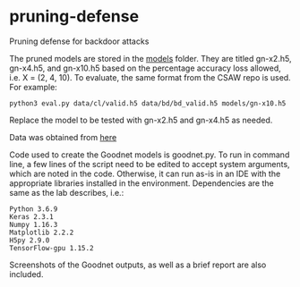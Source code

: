 # pruning-defense
Pruning defense for backdoor attacks

The pruned models are stored in the [models](https://github.com/ajn313/pruning-defense/tree/main/models) folder.
They are titled gn-x2.h5, gn-x4.h5, and gn-x10.h5 based on the percentage accuracy loss allowed, i.e. X = (2, 4, 10). 
To evaluate, the same format from the CSAW repo is used.
For example:  
```
python3 eval.py data/cl/valid.h5 data/bd/bd_valid.h5 models/gn-x10.h5
```

Replace the model to be tested with gn-x2.h5 and gn-x4.h5 as needed.  

Data was obtained from [here](https://drive.google.com/drive/folders/1Rs68uH8Xqa4j6UxG53wzD0uyI8347dSq)

Code used to create the Goodnet models is goodnet.py. To run in command line, a few lines of the script need to be edited to accept system arguments, which are noted in the code. Otherwise, it can run as-is in an IDE with the appropriate libraries installed in the environment. Dependencies are the same as the lab describes, i.e.:  


    Python 3.6.9
    Keras 2.3.1
    Numpy 1.16.3
    Matplotlib 2.2.2
    H5py 2.9.0
    TensorFlow-gpu 1.15.2

Screenshots of the Goodnet outputs, as well as a brief report are also included.
